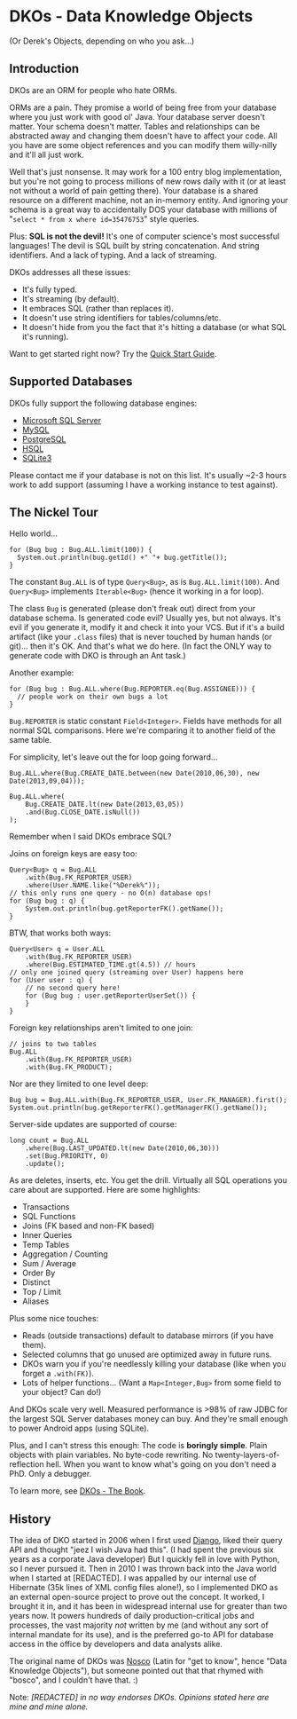 DKOs - Data Knowledge Objects
=============================
(Or Derek's Objects, depending on who you ask...)

Introduction
------------
DKOs are an ORM for people who hate ORMs.

ORMs are a pain.  They promise a world of being free from your database where you just work with good ol' Java.
Your database server doesn't matter.  Your schema doesn't matter.  Tables and relationships can be abstracted away
and changing them doesn't have to affect your code.  All you have are some object references and you can modify
them willy-nilly and it'll all just work.

Well that's just nonsense.  It may work for a 100 entry blog implementation, but you're not going to process
millions of new rows daily with it (or at least not without a world of pain getting there).  Your database is a shared
resource on a different
machine, not an in-memory entity.  And ignoring your schema is a great way to accidentally DOS your database with
millions of "`select * from x where id=35476753`" style queries.

Plus: **SQL is not the devil!**  It's one of computer science's most successful languages!  The devil 
is SQL built by string concatenation.  And string identifiers.  And a lack of typing.  And a lack of streaming.

DKOs addresses all these issues:

 - It's fully typed.
 - It's streaming (by default).
 - It embraces SQL (rather than replaces it).
 - It doesn't use string identifiers for tables/columns/etc.
 - It doesn't hide from you the fact that it's hitting a database (or what SQL it's running).
 
Want to get started right now?  Try the [Quick Start Guide](QUICK_START.md).

Supported Databases
-------------------
DKOs fully support the following database engines:

 - [Microsoft SQL Server](http://www.microsoft.com/en-us/sqlserver/default.aspx)
 - [MySQL](http://www.mysql.com/)
 - [PostgreSQL](http://www.postgresql.org/)
 - [HSQL](http://hsqldb.org/)
 - [SQLite3](http://www.sqlite.org/)

Please contact me if your database is not on this list.  It's usually ~2-3 hours work to add support (assuming I
have a working instance to test against).


The Nickel Tour
---------------
Hello world...

    for (Bug bug : Bug.ALL.limit(100)) {
      System.out.println(bug.getId() +" "+ bug.getTitle());
    }

The constant `Bug.ALL` is of type `Query<Bug>`, as is `Bug.ALL.limit(100)`.  And `Query<Bug>` implements `Iterable<Bug>`
(hence it working in a for loop).

The class `Bug` is generated (please don't freak out) direct from your database schema.  Is generated code 
evil?  Usually yes, but not always.  It's evil if you generate it, modify it and check it into your VCS.  But if it's a 
build artifact (like your `.class` files) that is never touched by human hands (or git)... then it's OK.  And that's
what we do here.  (In fact the ONLY way to generate code with DKO is through an Ant task.)

Another example:

    for (Bug bug : Bug.ALL.where(Bug.REPORTER.eq(Bug.ASSIGNEE))) {
      // people work on their own bugs a lot
    }

`Bug.REPORTER` is static constant `Field<Integer>`.  Fields have methods for all normal SQL comparisons.  Here we're
comparing it to another field of the same table.

For simplicity, let's leave out the for loop going forward...

    Bug.ALL.where(Bug.CREATE_DATE.between(new Date(2010,06,30), new Date(2013,09,04)));

    Bug.ALL.where(
        Bug.CREATE_DATE.lt(new Date(2013,03,05))
        .and(Bug.CLOSE_DATE.isNull())
    );

Remember when I said DKOs embrace SQL?

Joins on foreign keys are easy too:

    Query<Bug> q = Bug.ALL
        .with(Bug.FK_REPORTER_USER)
        .where(User.NAME.like("%Derek%"));
    // this only runs one query - no O(n) database ops!
    for (Bug bug : q) {
        System.out.println(bug.getReporterFK().getName());
    }

BTW, that works both ways:

    Query<User> q = User.ALL
        .with(Bug.FK_REPORTER_USER)
        .where(Bug.ESTIMATED_TIME.gt(4.5)) // hours
    // only one joined query (streaming over User) happens here
    for (User user : q) {
        // no second query here!
        for (Bug bug : user.getReporterUserSet()) {
        }
    }

Foreign key relationships aren't limited to one join:

    // joins to two tables
    Bug.ALL
        .with(Bug.FK_REPORTER_USER)
        .with(Bug.FK_PRODUCT);

Nor are they limited to one level deep:

    Bug bug = Bug.ALL.with(Bug.FK_REPORTER_USER, User.FK_MANAGER).first();
    System.out.println(bug.getReporterFK().getManagerFK().getName());

Server-side updates are supported of course:

    long count = Bug.ALL
        .where(Bug.LAST_UPDATED.lt(new Date(2010,06,30)))
        .set(Bug.PRIORITY, 0)
        .update();

As are deletes, inserts, etc.  You get the drill.  Virtually all SQL operations you care about are supported.  Here 
are some highlights:

 - Transactions
 - SQL Functions
 - Joins (FK based and non-FK based)
 - Inner Queries
 - Temp Tables
 - Aggregation / Counting
 - Sum / Average
 - Order By
 - Distinct
 - Top / Limit
 - Aliases

Plus some nice touches:

 - Reads (outside transactions) default to database mirrors (if you have them).
 - Selected columns that go unused are optimized away in future runs.
 - DKOs warn you if you're needlessly killing your database (like when you forget a `.with(FK)`).
 - Lots of helper functions... (Want a `Map<Integer,Bug>` from some field to your object?  Can do!)

And DKOs scale very well.  Measured performance is >98% of raw JDBC for the largest SQL Server databases money can 
buy.  And they're small enough to power Android apps (using SQLite).

Plus, and I can't stress this enough:  The code is **boringly simple**.  Plain objects with plain variables.  No 
byte-code rewriting.  No twenty-layers-of-reflection
hell.  When you want to know what's going on you don't need a PhD.  Only a debugger.

To learn more, see [DKOs - The Book](http://nosco.googlecode.com/hg/doc/dkos-the-book/dkos-the-book.html).



History
-------
The idea of DKO started in 2006 when I first used [Django](https://www.djangoproject.com), 
liked their query API and thought "jeez I wish
Java had this".  (I had spent the previous six years as a corporate Java developer)
But I quickly fell in love with Python, so I never pursued it.
Then in 2010 I was thrown back into the Java world when I started at 
[REDACTED].  I was appalled by our internal use of Hibernate
(35k lines of XML config files alone!), so I implemented DKO as an external open-source project to prove out the 
concept.  It worked, I brought it in, and it has been in widespread internal use for greater than two years now.  It 
powers hundreds of daily 
production-critical jobs and processes, the vast majority *not* written by me (and without any sort of internal mandate
for its use), and is the preferred go-to API for database access in the office by developers and data analysts alike.

The original name of DKOs was [Nosco](https://code.google.com/p/nosco) (Latin for "get to know", hence 
"Data Knowledge Objects"), but someone pointed out that that rhymed with "bosco", and I couldn't have that.  :)

Note: *[REDACTED] in no way endorses DKOs.  Opinions stated here are mine and mine alone.*


